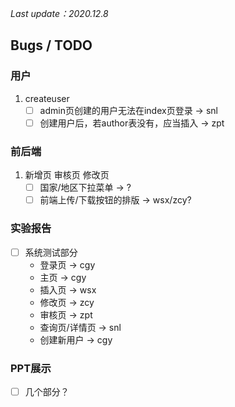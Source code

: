 *Last update：2020.12.8*

## Bugs / TODO

### 用户 
1. createuser
   - [ ] admin页创建的用户无法在index页登录 -> snl
   - [ ] 创建用户后，若author表没有，应当插入 -> zpt

### 前后端
1. 新增页 审核页 修改页
   - [ ] 国家/地区下拉菜单 -> ?
   - [ ] 前端上传/下载按钮的排版 -> wsx/zcy?

### 实验报告
- [ ] 系统测试部分
   - 登录页 -> cgy
   - 主页 -> cgy
   - 插入页 -> wsx
   - 修改页 -> zcy
   - 审核页 -> zpt
   - 查询页/详情页 -> snl
   - 创建新用户 -> cgy

### PPT展示
- [ ] 几个部分？
